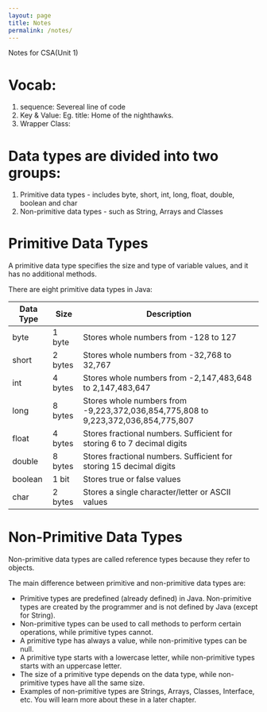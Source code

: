 ```yaml
---
layout: page
title: Notes
permalink: /notes/
---
```


Notes for CSA(Unit 1)

# Vocab:
1. sequence: Severeal line of code
2. Key & Value: Eg. title: Home of the nighthawks.
3. Wrapper Class: 

# Data types are divided into two groups:

1. Primitive data types - includes byte, short, int, long, float, double, boolean and char
2. Non-primitive data types - such as String, Arrays and Classes 

# Primitive Data Types

A primitive data type specifies the size and type of variable values, and it has no additional methods.

There are eight primitive data types in Java:


| Data Type	| Size	 | Description                                                                      | 
|-----------|--------|----------------------------------------------------------------------------------|
| byte	    | 1 byte | Stores whole numbers from -128 to 127                                            | 
| short	    | 2 bytes| Stores whole numbers from -32,768 to 32,767                                      |
| int	    | 4 bytes| Stores whole numbers from -2,147,483,648 to 2,147,483,647                        |
|long	    | 8 bytes| Stores whole numbers from -9,223,372,036,854,775,808 to 9,223,372,036,854,775,807|
|float	    | 4 bytes| Stores fractional numbers. Sufficient for storing 6 to 7 decimal digits          |
|double	    | 8 bytes| Stores fractional numbers. Sufficient for storing 15 decimal digits              |
|boolean	| 1 bit	 | Stores true or false values                                                      |
|char	    | 2 bytes| Stores a single character/letter or ASCII values                                 |

# Non-Primitive Data Types

Non-primitive data types are called reference types because they refer to objects.

The main difference between primitive and non-primitive data types are:

* Primitive types are predefined (already defined) in Java. Non-primitive types are created by the programmer and is not defined by Java (except for String).
* Non-primitive types can be used to call methods to perform certain operations, while primitive types cannot.
* A primitive type has always a value, while non-primitive types can be null.
* A primitive type starts with a lowercase letter, while non-primitive types starts with an uppercase letter.
* The size of a primitive type depends on the data type, while non-primitive types have all the same size.
* Examples of non-primitive types are Strings, Arrays, Classes, Interface, etc. You will learn more about these in a later chapter.

